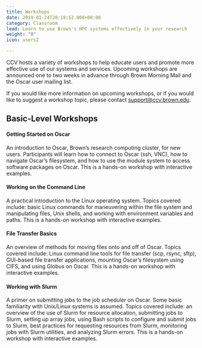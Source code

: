 ```yaml
---
title: Workshops
date: 2019-01-24T20:19:52.000+00:00
category: Classroom
lead: Learn to use Brown's HPC systems effectively in your research
weight: "0"
icon: users2

---
```

CCV hosts a variety of workshops to help educate users and promote more effective use of our systems and services. Upcoming workshops are announced one to two weeks in advance through Brown Morning Mail and the Oscar user mailing list.

If you would like more information on upcoming workshops, or if you would like to suggest a workshop topic, please contact [support@ccv.brown.edu](mailto:support@ccv.brown.edu).

## Basic-Level Workshops

#### Getting Started on Oscar
An introduction to Oscar, Brown’s research computing cluster, for new users. Participants will learn how  to connect to Oscar (ssh, VNC), how to navigate Oscar’s filesystem, and how to use the module system to access software packages on Oscar. This is a hands-on workshop with interactive examples.

#### Working on the Command Line
A practical introduction to the Linux operating system. Topics covered include: basic Linux commands for maneuvering within the file system and manipulating files, Unix shells, and working with environment variables and paths. This is a hands-on workshop with interactive examples.

#### File Transfer Basics
An overview of methods for moving files onto and off of Oscar. Topics covered include: Linux command line tools for file transfer (scp, rsync, sftp), GUI-based file transfer applications, mounting Oscar’s filesystem using CIFS, and using Globus on Oscar. This is a hands-on workshop with interactive examples.

#### Working with Slurm
A primer on submitting jobs to the job scheduler on Oscar. Some basic familiarity with Unix/Linux systems is assumed. Topics covered include: an overview of the use of Slurm for resource allocation, submitting  jobs to Slurm, setting up array jobs, using Bash scripts to configure and submit jobs to Slurm, best practices for requesting resources from Slurm, monitoring jobs with Slurm utilities, and analyzing Slurm errors. This is a hands-on workshop with interactive examples.